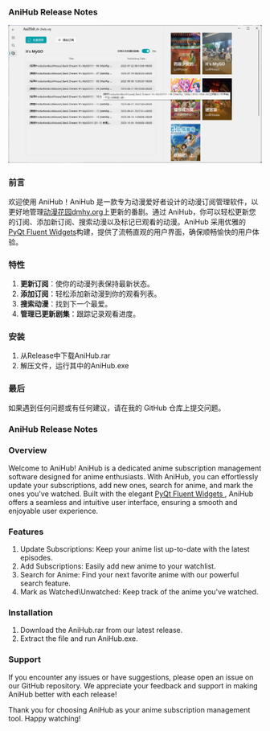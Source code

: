### **AniHub Release Notes**
![Alt text](res/ScreenShot.png?raw=true "AniHub")
### 前言
欢迎使用 AniHub！AniHub 是一款专为动漫爱好者设计的动漫订阅管理软件，以更好地管理[动漫花园dmhy.org](https://dmhy.org)上更新的番剧。通过 AniHub，你可以轻松更新您的订阅、添加新订阅、搜索动漫以及标记已观看的动漫。AniHub 采用优雅的 [PyQt Fluent Widgets](https://github.com/zhiyiYo/PyQt-Fluent-Widgets)构建，提供了流畅直观的用户界面，确保顺畅愉快的用户体验。

### 特性

1. **更新订阅**：使你的动漫列表保持最新状态。
2. **添加订阅**：轻松添加新动漫到你的观看列表。
3. **搜索动漫**：找到下一个最爱。
4. **管理已更新剧集**：跟踪记录观看进度。

### 安装

1. 从Release中下载AniHub.rar
2. 解压文件，运行其中的AniHub.exe

### 最后
如果遇到任何问题或有任何建议，请在我的 GitHub 仓库上提交问题。



### **AniHub Release Notes**
### Overview
Welcome to AniHub! AniHub is a dedicated anime subscription management software designed for anime enthusiasts. With AniHub, you can effortlessly update your subscriptions, add new ones, search for anime, and mark the ones you've watched. Built with the elegant [PyQt Fluent Widgets ](https://github.com/zhiyiYo/PyQt-Fluent-Widgets), AniHub offers a seamless and intuitive user interface, ensuring a smooth and enjoyable user experience.

### Features

1. Update Subscriptions: Keep your anime list up-to-date with the latest episodes.
2. Add Subscriptions: Easily add new anime to your watchlist.
3. Search for Anime: Find your next favorite anime with our powerful search feature.
4. Mark as Watched\Unwatched: Keep track of the anime you've watched.

### Installation

1. Download the AniHub.rar from our latest release.
2. Extract the file and run AniHub.exe.

### Support
If you encounter any issues or have suggestions, please open an issue on our GitHub repository. We appreciate your feedback and support in making AniHub better with each release!

Thank you for choosing AniHub as your anime subscription management tool. Happy watching!